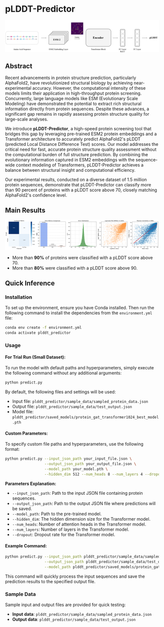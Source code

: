 
# pLDDT-Predictor
![Figures](./figures/architecture.png)

## Abstract
Recent advancements in protein structure prediction, particularly AlphaFold2, have revolutionized structural biology by achieving near-experimental accuracy. However, the computational intensity of these models limits their application in high-throughput protein screening. Concurrently, large language models like ESM (Evolutionary Scale Modeling) have demonstrated the potential to extract rich structural information directly from protein sequences. Despite these advances, a significant gap remains in rapidly assessing protein structure quality for large-scale analyses.

We introduce **pLDDT-Predictor**, a high-speed protein screening tool that bridges this gap by leveraging pre-trained ESM2 protein embeddings and a Transformer architecture to accurately predict AlphaFold2's pLDDT (predicted Local Distance Difference Test) scores. Our model addresses the critical need for fast, accurate protein structure quality assessment without the computational burden of full structure prediction. By combining the evolutionary information captured in ESM2 embeddings with the sequence-wide context modeling of Transformers, pLDDT-Predictor achieves a balance between structural insight and computational efficiency.

Our experimental results, conducted on a diverse dataset of 1.5 million protein sequences, demonstrate that pLDDT-Predictor can classify more than 90 percent of proteins with a pLDDT score above 70, closely matching AlphaFold2's confidence level.

## Main Results
![Model Output](./figures/output_esm.png)

- More than **90%** of proteins were classified with a pLDDT score above 70.
- More than **80%** were classified with a pLDDT score above 90.

## Quick Inference
### Installation
To set up the environment, ensure you have Conda installed. Then run the following command to install the dependencies from the `environment.yml` file:

```bash
conda env create -f environment.yml
conda activate plddt_predictor
```

### Usage

#### For Trial Run (Small Dataset):

To run the model with default paths and hyperparameters, simply execute the following command without any additional arguments:

```bash
python predict.py
```

By default, the following files and settings will be used:
- Input file: `plddt_predictor/sample_data/sampled_protein_data.json`
- Output file: `plddt_predictor/sample_data/test_output.json`
- Model file: `plddt_predictor/saved_models/protein_gat_transformer1024_best_model.pth`

#### Custom Parameters:

To specify custom file paths and hyperparameters, use the following format:

```bash
python predict.py --input_json_path your_input_file.json \
                  --output_json_path your_output_file.json \
                  --model_path your_model.pth \
                  --hidden_dim 512 --num_heads 8 --num_layers 4 --dropout 0.2
```

**Parameters Explanation:**
- `--input_json_path`: Path to the input JSON file containing protein sequences.
- `--output_json_path`: Path to the output JSON file where predictions will be saved.
- `--model_path`: Path to the pre-trained model.
- `--hidden_dim`: The hidden dimension size for the Transformer model.
- `--num_heads`: Number of attention heads in the Transformer model.
- `--num_layers`: Number of layers in the Transformer model.
- `--dropout`: Dropout rate for the Transformer model.

#### Example Command:

```bash
python predict.py --input_json_path plddt_predictor/sample_data/sampled_protein_data.json \
                  --output_json_path plddt_predictor/sample_data/test_output.json \
                  --model_path plddt_predictor/saved_models/protein_gat_transformer1024_best_model.pth
```

This command will quickly process the input sequences and save the prediction results to the specified output file.

### Sample Data

Sample input and output files are provided for quick testing:
- **Input data**: `plddt_predictor/sample_data/sampled_protein_data.json`
- **Output data**: `plddt_predictor/sample_data/test_output.json`

